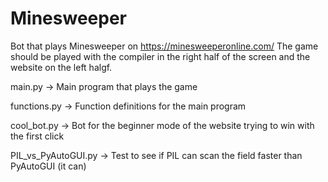 # Minesweeper

Bot that plays Minesweeper on https://minesweeperonline.com/
The game should be played with the compiler in the right half of the screen and the website on the left halgf.

main.py -> Main program that plays the game

functions.py -> Function definitions for the main program

cool_bot.py -> Bot for the beginner mode of the website trying to win with the first click

PIL_vs_PyAutoGUI.py -> Test to see if PIL can scan the field faster than PyAutoGUI (it can)
